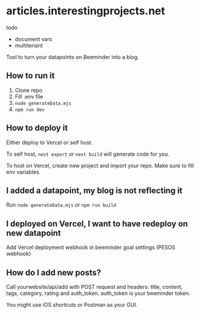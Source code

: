 # articles.interestingprojects.net

todo
- document vars
- multitenant


Tool to turn your datapoints on Beeminder into a blog.

## How to run it

1. Clone repo
2. Fill .env file
3. `node generateData.mjs`
4. `npm run dev`

## How to deploy it

Either deploy to Vercel or self host.

To self host, `next export` or `next build` will generate code for you.

To host on Vercel, create new project and import your repo. Make sure to fill env variables.

## I added a datapoint, my blog is not reflecting it

Run `node generateData.mjs` or `npm run build`

## I deployed on Vercel, I want to have redeploy on new datapoint

Add Vercel deployment webhook in beeminder goal settings (PESOS webhook)

## How do I add new posts?

Call yourwebsite/api/add with POST request and headers: title, content, tags, category, rating and auth_token.
auth_token is your beeminder token.

You might use iOS shortcuts or Postman as your GUI.
